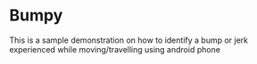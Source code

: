 # Bumpy
This is a sample demonstration on how to identify a bump or jerk experienced while moving/travelling using android phone
